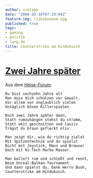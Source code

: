 ```yaml
---
author: isotopp
date: "2006-03-10T07:28:04Z"
feature-img: rijksmuseum.jpg
published: true
tags:
- gaming
- politik
- lang_de
title: Counterstrike am Hindukusch
---
```


# [Zwei Jahre später](http://www.heise.de/newsticker/foren/go.shtml?read=1&msg_id=10013743&forum_id=94338)

Aus dem [Heise-Forum](http://www.heise.de/newsticker/foren/go.shtml?read=1&msg_id=10013743&forum_id=94338):

    Du bist sechzehn Jahre alt
    Man muss dich schützen vor Gewalt,
    Vor allem vor unglaublich vielen
    Unsäglich bösen Killerspielen.

    Doch zwei Jahre später dann,
    Statt rumzuhängen stehst du stramm,
    Statt weit geschnitten und lasziv
    Trägst du braun gefleckt oliv.

    Man zeigt dir, wie du richtig zielst
    Mit Spitzentechnik und du spielst
    Nicht mit Joystick, Maus und Browser
    Doch mit Hi-Tech Marke Mauser.

    Man ballert rum und schießt und rennt,
    Beim Unreal-Balkan-Tournament.
    Und dann spielst du, Dank Herrn Bush,
    Counterstrike am Hindukusch.

